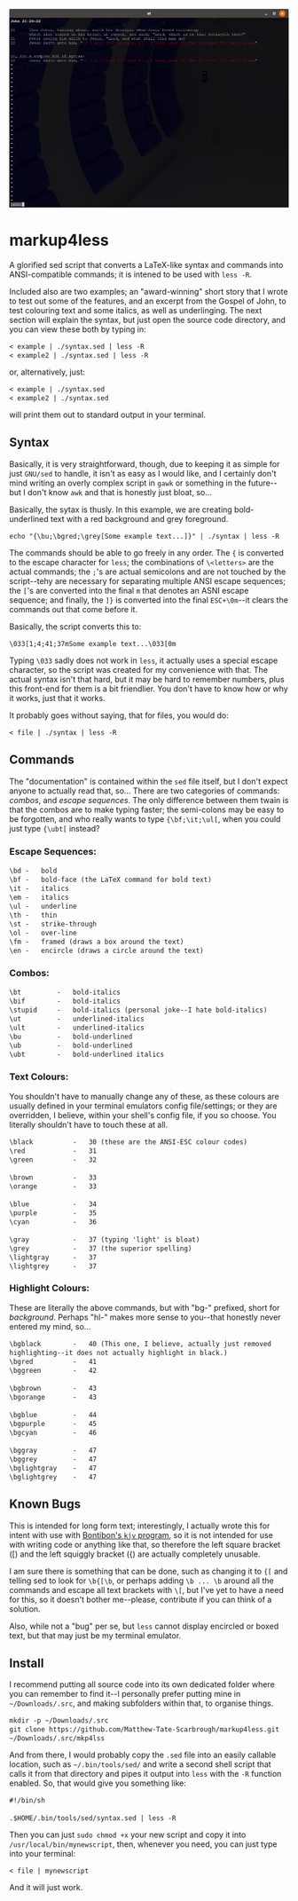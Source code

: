 ![John 21:20-22](https://raw.githubusercontent.com/Matthew-Tate-Scarbrough/markup4less/master/markup4less.png)

markup4less
===========

A glorified sed script that converts a LaTeX-like syntax and commands into ANSI-compatible commands;
it is intened to be used with `less -R`.

Included also are two examples; an "award-winning" short story that I wrote to test out some of the features, and an excerpt from the Gospel of John, to test colouring text and some italics, as well as underlinging.
The next section will explain the syntax, but just open the source code directory, and you can view these both by typing in:

    < example | ./syntax.sed | less -R
    < example2 | ./syntax.sed | less -R

or, alternatively, just:

    < example | ./syntax.sed
    < example2 | ./syntax.sed

will print them out to standard output in your terminal.


Syntax
------

Basically, it is very straightforward, though, due to keeping it as simple for just `GNU/sed` to handle, it isn't as easy as I would like, and I certainly don't mind writing an overly complex script in `gawk` or something in the future--but I don't know `awk` and that is honestly just bloat, so...

Basically, the sytax is thusly. In this example, we are creating bold-underlined text with a red background and grey foreground.

    echo "{\bu;\bgred;\grey[Some example text...]}" | ./syntax | less -R
    
The commands should be able to go freely in any order.
The `{` is converted to the escape character for `less`;
the combinations of `\<letters>` are the actual commands;
the `;`'s are actual semicolons and are not touched by the script--tehy are necessary for separating multiple ANSI escape sequences;
the `[`'s are converted into the final `m` that denotes an ASNI escape sequence;
and finally, the `]}` is converted into the final `ESC+\0m`--it clears the commands out that come before it.

Basically, the script converts this to:

    \033[1;4;41;37mSome example text...\033[0m
    
Typing `\033` sadly does not work in `less`, it actually uses a special escape character, so the script was created for my convenience with that.
The actual syntax isn't that hard, but it may be hard to remember numbers, plus this front-end for them is a bit friendlier.
You don't have to know how or why it works, just that it works.

It probably goes without saying, that for files, you would do:

    < file | ./syntax | less -R


Commands
--------

The "documentation" is contained within the `sed` file itself, but I don't expect anyone to actually read that, so...
There are two categories of commands: *combos*, and *escape sequences*.
The only difference between them twain is that the combos are to make typing faster;
the semi-colons may be easy to be forgotten, and who really wants to type `{\bf;\it;\ul[`, when you could just type `{\ubt[` instead?

### Escape Sequences:

    \bd -	bold
    \bf -	bold-face (the LaTeX command for bold text)
    \it -	italics
    \em -	italics
    \ul -	underline
    \th -	thin
    \st -	strike-through
    \ol -	over-line
    \fm -	framed (draws a box around the text)
    \en -	encircle (draws a circle around the text)

### Combos:

    \bt         -	bold-italics
    \bif        -	bold-italics
    \stupid     -	bold-italics (personal joke--I hate bold-italics)
    \ut         -	underlined-italics
    \ult        -	underlined-italics
    \bu         -	bold-underlined
    \ub         -	bold-underlined
    \ubt        -	bold-underlined italics

### Text Colours:

You shouldn't have to manually change any of these, as these colours are usually defined in your terminal emulators config file/settings;
or they are overridden, I believe, within your shell's config file, if you so choose.
You literally shouldn't have to touch these at all.

    \black          -	30 (these are the ANSI-ESC colour codes)
    \red            -	31
    \green          -	32
                           
    \brown          -	33
    \orange         -	33
                           
    \blue           -	34
    \purple         -	35
    \cyan           -	36
                           
    \gray           -	37 (typing 'light' is bloat)
    \grey           -	37 (the superior spelling)
    \lightgray      -	37
    \lightgrey      -	37


### Highlight Colours:

These are literally the above commands, but with "bg-" prefixed, short for *background*.
Perhaps "hl-" makes more sense to you--that honestly never entered my mind, so...

    \bgblack        -	40 (This one, I believe, actually just removed highlighting--it does not actually highlight in black.)
    \bgred          -	41
    \bggreen        -	42
                           
    \bgbrown        -	43
    \bgorange       -	43
                           
    \bgblue         -	44
    \bgpurple       -	45
    \bgcyan         -	46
                           
    \bggray         -	47
    \bggrey         -	47
    \bglightgray    -	47
    \bglightgrey    -	47


Known Bugs
----------

This is intended for long form text; interestingly, I actually wrote this for intent with use with [Bontibon's `kjv` program](https://github.com/bontibon/kjv), so it is not intended for use with writing code or anything like that, so therefore the left square bracket (\[) and the left squiggly bracket (\{) are actually completely unusable.

I am sure there is something that can be done, such as changing it to `{[` and telling sed to look for `\b{[\b`, or perhaps adding `\b ... \b` around all the commands and escape all text brackets with `\[`, but I've yet to have a need for this, so it doesn't bother me--please, contribute if you can think of a solution.

Also, while not a "bug" per se, but `less` cannot display encircled or boxed text, but that may just be my terminal emulator.


Install
-------

I recommend putting all source code into its own dedicated folder where you can remember to find it--I personally prefer putting mine in `~/Downloads/.src`, and making subfolders within that, to organise things.

    mkdir -p ~/Downloads/.src
    git clone https://github.com/Matthew-Tate-Scarbrough/markup4less.git ~/Downloads/.src/mkp4lss

And from there, I would probably copy the `.sed` file into an easily callable location, such as `~/.bin/tools/sed/` and write a second shell script that calls it from that directory and pipes it output into `less` with the `-R` function enabled.
So, that would give you something like:

    #!/bin/sh
    
    .$HOME/.bin/tools/sed/syntax.sed | less -R
    
Then you can just `sudo chmod +x` your new script and copy it into `/usr/local/bin/mynewscript`, then, whenever you need, you can just type into your terminal:

    < file | mynewscript
    
And it will just work.
